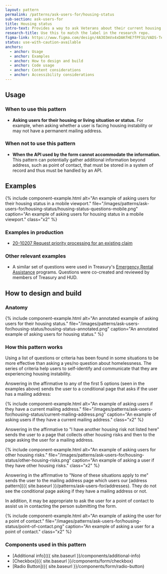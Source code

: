 ```yaml
---
layout: pattern
permalink: /patterns/ask-users-for/housing-status
sub-section: ask-users-for
title: Housing status
intro-text: Provides a way to ask Veterans about their current housing situation that allows them to answer questions accurately.
research-title: Use this to match the label in the research repo. 
figma-link: https://www.figma.com/design/4A3O3mVx4xDAKfHE7fPF1U/VADS-Templates%2C-Patterns%2C-and-Forms?node-id=8905-15414&t=zIXSM2l7K3qLfeQr-1
status: use-with-caution-available
anchors:
  - anchor: Usage
  - anchor: Examples
  - anchor: How to design and build
  - anchor: Code usage
  - anchor: Content considerations
  - anchor: Accessibility considerations
---
```


## Usage

### When to use this pattern

* **Asking users for their housing or living situation or status.** For example, when asking whether a user is facing housing instability or may not have a permanent mailing address.

### When not to use this pattern

* **When the API used by the form cannot accommodate the information.** This pattern can potentially gather additional information beyond address, such as point of contact, that must be stored in a system of record and thus must be handled by an API.

## Examples

{% include component-example.html alt="An example of asking users for their housing status in a mobile viewport." file="/images/patterns/ask-users-for/housing-status/housing-status-questions-mobile.png" caption="An example of asking users for housing status in a mobile viewport." class="x2" %}

### Examples in production

* [20-10207 Request priority processing for an existing claim](https://va.gov/supporting-forms-for-claims/request-priority-processing-form-20-10207)

### Other relevant examples

* A similar set of questions were used in Treasury's [Emergency Rental Assistance](https://home.treasury.gov/policy-issues/coronavirus/assistance-for-state-local-and-tribal-governments/emergency-rental-assistance-program/service-design/example-application-screens#risk-of-housing-instability) programs. Questions were co-created and reviewed by members of Treasury and HUD.

## How to design and build

### Anatomy

{% include component-example.html alt="An annotated example of asking users for their housing status." file="/images/patterns/ask-users-for/housing-status/housing-status-annotated.png" caption="An annotated example of asking users for housing status." %}

### How this pattern works

Using a list of questions or criteria has been found in some situations to be more effective than asking a yes/no question about homelessness. The series of criteria help users to self-identify and communicate that they are experiencing housing instability.

Answering in the affirmative to any of the first 5 options (seen in the examples above) sends the user to a conditional page that asks if the user has a mailing address:

{% include component-example.html alt="An example of asking users if they have a current mailing address." file="/images/patterns/ask-users-for/housing-status/current-mailing-address.png" caption="An example of asking users if they have a current mailing address." class="x2" %}

Answering in the affirmative to "I have another housing risk not listed here" sends the user to a page that collects other housing risks and then to the page asking the user for a mailing address.

{% include component-example.html alt="An example of asking users for other housing risks." file="/images/patterns/ask-users-for/housing-status/other-housing-risks.png" caption="An example of asking a user if they have other housing risks." class="x2" %}

Answering in the affirmative to "None of these situations apply to me" sends the user to the mailing address page which users our [address pattern]({{ site.baseurl }}/patterns/ask-users-for/addresses). They do not see the conditional page asking if they have a mailing address or not.

In addition, it may be appropriate to ask the user for a point of contact to assist us in contacting the person submitting the form.

{% include component-example.html alt="An example of asking the user for a point of contact." file="/images/patterns/ask-users-for/housing-status/point-of-contact.png" caption="An example of asking a user for a point of contact." class="x2" %}

### Components used in this pattern

* [Additional info]({{ site.baseurl }}/components/additional-info)
* [Checkbox]({{ site.baseurl }}/components/form/checkbox)
* [Radio Button]({{ site.baseurl }}/components/form/radio-button)
